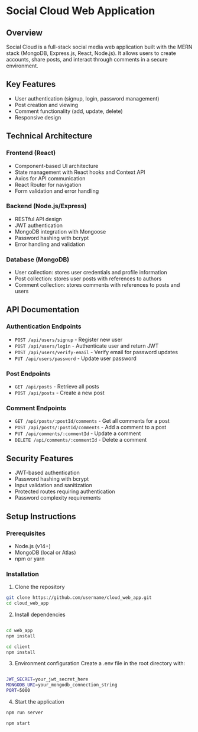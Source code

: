 # Social Cloud Web Application

## Overview
Social Cloud is a full-stack social media web application built with the MERN stack (MongoDB, Express.js, React, Node.js). It allows users to create accounts, share posts, and interact through comments in a secure environment.

## Key Features
- User authentication (signup, login, password management)
- Post creation and viewing
- Comment functionality (add, update, delete)
- Responsive design

## Technical Architecture

### Frontend (React)
- Component-based UI architecture
- State management with React hooks and Context API
- Axios for API communication
- React Router for navigation
- Form validation and error handling

### Backend (Node.js/Express)
- RESTful API design
- JWT authentication
- MongoDB integration with Mongoose
- Password hashing with bcrypt
- Error handling and validation

### Database (MongoDB)
- User collection: stores user credentials and profile information
- Post collection: stores user posts with references to authors
- Comment collection: stores comments with references to posts and users

## API Documentation

### Authentication Endpoints
- `POST /api/users/signup` - Register new user
- `POST /api/users/login` - Authenticate user and return JWT
- `POST /api/users/verify-email` - Verify email for password updates
- `PUT /api/users/password` - Update user password

### Post Endpoints
- `GET /api/posts` - Retrieve all posts
- `POST /api/posts` - Create a new post

### Comment Endpoints
- `GET /api/posts/:postId/comments` - Get all comments for a post
- `POST /api/posts/:postId/comments` - Add a comment to a post
- `PUT /api/comments/:commentId` - Update a comment
- `DELETE /api/comments/:commentId` - Delete a comment

## Security Features
- JWT-based authentication
- Password hashing with bcrypt
- Input validation and sanitization
- Protected routes requiring authentication
- Password complexity requirements

## Setup Instructions

### Prerequisites
- Node.js (v14+)
- MongoDB (local or Atlas)
- npm or yarn

### Installation
1. Clone the repository
```bash
git clone https://github.com/username/cloud_web_app.git
cd cloud_web_app
```
2. Install dependencies
```bash

cd web_app
npm install
```

```bash
cd client
npm install
```

3. Environment configuration Create a .env file in the root directory with:
```bash

JWT_SECRET=your_jwt_secret_here
MONGODB_URI=your_mongodb_connection_string
PORT=5000

```

4. Start the application
```bash
npm run server

npm start
```